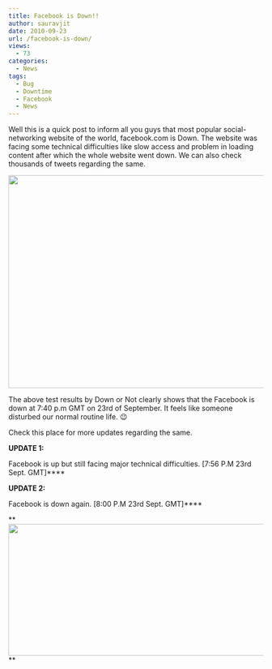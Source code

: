 ```yaml
---
title: Facebook is Down!!
author: sauravjit
date: 2010-09-23
url: /facebook-is-down/
views:
  - 73
categories:
  - News
tags:
  - Bug
  - Downtime
  - Facebook
  - News
---
```

Well this is a quick post to inform all you guys that most popular social-networking website of the world, facebook.com is Down. The website was facing some technical difficulties like slow access and problem in loading content after which the whole website went down. We can also check thousands of tweets regarding the same.

<img class="alignnone size-large  wp-image-50867" src="http://cdn.devilsworkshop.org/files/2010/09/fb-down-600x420.jpg" alt="" width="600" height="420" />

The above test results by Down or Not clearly shows that the Facebook is down at 7:40 p.m GMT on 23rd of September. It feels like someone disturbed our normal routine life. 😉

Check this place for more updates regarding the same.

**UPDATE 1:**

Facebook is up but still facing major technical difficulties. [7:56 P.M 23rd Sept. GMT]****

**UPDATE 2:**

Facebook is down again. [8:00 P.M 23rd Sept. GMT]****

**[<img class="alignnone size-large wp-image-2817" src="http://cdn.devilsworkshop.org/files/2010/09/fb-down-1-600x260.jpg" alt="" width="600" height="260" />][1]  
**

 [1]: http://cdn.devilsworkshop.org/files/2010/09/fb-down-1.jpg
